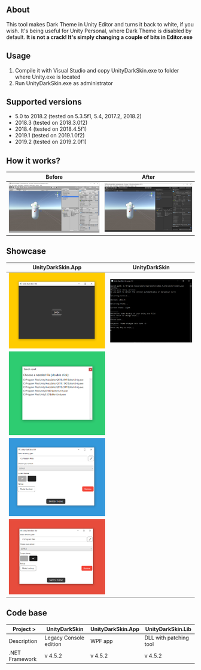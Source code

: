 ## About
This tool makes Dark Theme in Unity Editor and turns it back to white, if you wish. It's being useful for Unity Personal, where Dark Theme is disabled by default. <b>It is not a crack! It's simply changing a couple of bits in Editor.exe</b>

## Usage
1. Compile it with Visual Studio and copy UnityDarkSkin.exe to folder where Unity.exe is located
2. Run UnityDarkSkin.exe as administrator

## Supported versions
* 5.0 to 2018.2 (tested on 5.3.5f1, 5.4, 2017.2, 2018.2)
* 2018.3 (tested on 2018.3.0f2)
* 2018.4 (tested on 2018.4.5f1)
* 2019.1 (tested on 2019.1.0f2)
* 2019.2 (tested on 2019.2.0f1)

## How it works?

| Before | After |
| --- | --- |
| ![Default theme](Media/LightSkin.jpg) | ![Dark theme](Media/DarkSkin.jpg) |

## Showcase

| UnityDarkSkin.App | UnityDarkSkin |
| --- | --- |
| ![Default theme](Media/gui_1.png) | ![Dark theme](Media/console.png) |
| ![Default theme](Media/gui_2.png) |  |
| ![Default theme](Media/gui_3.png) |  |
| ![Default theme](Media/gui_4.png) |  |

## Code base

| Project >     | UnityDarkSkin | UnityDarkSkin.App | UnityDarkSkin.Lib |
| -------------- | ------------- | ----------------- | ----------------- |
| Description    | Legacy Console edition  | WPF app | DLL with patching tool|
| .NET Framework | v 4.5.2       | v 4.5.2  | v 4.5.2  |



